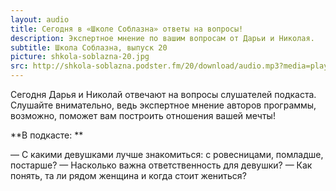 ```yaml
---
layout: audio
title: Сегодня в «Школе Соблазна» ответы на вопросы!
description: Экспертное мнение по вашим вопросам от Дарьи и Николая.
subtitle: Школа Соблазна, выпуск 20
picture: shkola-soblazna-20.jpg
src: http://shkola-soblazna.podster.fm/20/download/audio.mp3?media=player
---
```


Сегодня Дарья и Николай отвечают на вопросы слушателей подкаста. Слушайте внимательно, ведь экспертное мнение авторов программы, возможно, поможет вам построить отношения вашей мечты!

**В подкасте: **

— С какими девушками лучше знакомиться: с ровесницами, помладше, постарше?
— Насколько важна ответственность для девушки?
— Как понять, та ли рядом женщина и когда стоит жениться?
